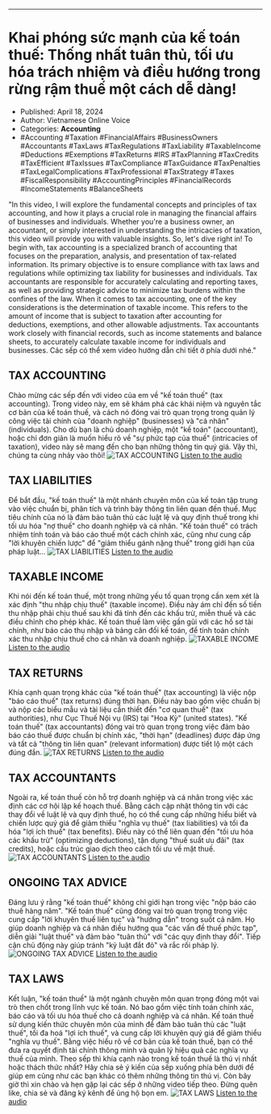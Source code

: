 
---

# Khai phóng sức mạnh của kế toán thuế: Thống nhất tuân thủ, tối ưu hóa trách nhiệm và điều hướng trong rừng rậm thuế một cách dễ dàng!

- Published: April 18, 2024
- Author: Vietnamese Online Voice
- Categories: **Accounting**
- #Accounting #Taxation #FinancialAffairs #BusinessOwners #Accountants #TaxLaws #TaxRegulations #TaxLiability #TaxableIncome #Deductions #Exemptions #TaxReturns #IRS #TaxPlanning #TaxCredits #TaxEfficient #TaxIssues #TaxCompliance #TaxGuidance #TaxPenalties #TaxLegalComplications #TaxProfessional #TaxStrategy #Taxes #FiscalResponsibility #AccountingPrinciples #FinancialRecords #IncomeStatements #BalanceSheets

"In this video, I will explore the fundamental concepts and principles of tax accounting, and how it plays a crucial role in managing the financial affairs of businesses and individuals. Whether you're a business owner, an accountant, or simply interested in understanding the intricacies of taxation, this video will provide you with valuable insights. So, let's dive right in! To begin with, tax accounting is a specialized branch of accounting that focuses on the preparation, analysis, and presentation of tax-related information. Its primary objective is to ensure compliance with tax laws and regulations while optimizing tax liability for businesses and individuals. Tax accountants are responsible for accurately calculating and reporting taxes, as well as providing strategic advice to minimize tax burdens within the confines of the law. When it comes to tax accounting, one of the key considerations is the determination of taxable income. This refers to the amount of income that is subject to taxation after accounting for deductions, exemptions, and other allowable adjustments. Tax accountants work closely with financial records, such as income statements and balance sheets, to accurately calculate taxable income for individuals and businesses. Các sếp có thể xem video hướng dẫn chi tiết ở phía dưới nhé."


## TAX ACCOUNTING

Chào mừng các sếp đến với video của em về "kế toán thuế" (tax accounting). Trong video này, em sẽ khám phá các khái niệm và nguyên tắc cơ bản của kế toán thuế, và cách nó đóng vai trò quan trọng trong quản lý công việc tài chính của "doanh nghiệp" (businesses) và "cá nhân" (individuals). Cho dù bạn là chủ doanh nghiệp, một "kế toán" (accountant), hoặc chỉ đơn giản là muốn hiểu rõ về "sự phức tạp của thuế" (intricacies of taxation), video này sẽ mang đến cho bạn những thông tin quý giá. Vậy thì, chúng ta cùng nhảy vào thôi!
![TAX ACCOUNTING](https://http-archiver-apis-production-80.schnworks.com/storage/images/transitions/2024-04-18/transition-37104292523-Montserrat-Medium-880E4F.jpg)
[Listen to the audio](https://http-archiver-apis-production-80.schnworks.com/storage/audio/file-3160630507.mp3)



## TAX LIABILITIES

Để bắt đầu, "kế toán thuế" là một nhánh chuyên môn của kế toán tập trung vào việc chuẩn bị, phân tích và trình bày thông tin liên quan đến thuế. Mục tiêu chính của nó là đảm bảo tuân thủ các luật lệ và quy định thuế trong khi tối ưu hóa "nợ thuế" cho doanh nghiệp và cá nhân. "Kế toán thuế" có trách nhiệm tính toán và báo cáo thuế một cách chính xác, cũng như cung cấp "lời khuyên chiến lược" để "giảm thiểu gánh nặng thuế" trong giới hạn của pháp luật...
![TAX LIABILITIES](https://http-archiver-apis-production-80.schnworks.com/storage/images/transitions/2024-04-18/transition--12398462093-Montserrat-Black-673AB7.jpg)
[Listen to the audio](https://http-archiver-apis-production-80.schnworks.com/storage/audio/file-8016101027.mp3)



## TAXABLE INCOME

Khi nói đến kế toán thuế, một trong những yếu tố quan trọng cần xem xét là xác định "thu nhập chịu thuế" (taxable income). Điều này ám chỉ đến số tiền thu nhập phải chịu thuế sau khi đã tính đến các khấu trừ, miễn thuế và các điều chỉnh cho phép khác. Kế toán thuế làm việc gần gũi với các hồ sơ tài chính, như báo cáo thu nhập và bảng cân đối kế toán, để tính toán chính xác thu nhập chịu thuế cho cá nhân và doanh nghiệp.
![TAXABLE INCOME](https://http-archiver-apis-production-80.schnworks.com/storage/images/transitions/2024-04-18/transition--57196707902-Montserrat-ExtraBold-512DA8.jpg)
[Listen to the audio](https://http-archiver-apis-production-80.schnworks.com/storage/audio/file-1556687827.mp3)



## TAX RETURNS

Khía cạnh quan trọng khác của "kế toán thuế" (tax accounting) là việc nộp "báo cáo thuế" (tax returns) đúng thời hạn. Điều này bao gồm việc chuẩn bị và nộp các biểu mẫu và tài liệu cần thiết đến "cơ quan thuế" (tax authorities), như Cục Thuế Nội vụ (IRS) tại "Hoa Kỳ" (united states). "Kế toán thuế" (tax accountants) đóng vai trò quan trọng trong việc đảm bảo báo cáo thuế được chuẩn bị chính xác, "thời hạn" (deadlines) được đáp ứng và tất cả "thông tin liên quan" (relevant information) được tiết lộ một cách đúng đắn.
![TAX RETURNS](https://http-archiver-apis-production-80.schnworks.com/storage/images/transitions/2024-04-18/transition-41094645009-Montserrat-Thin-673AB7.jpg)
[Listen to the audio](https://http-archiver-apis-production-80.schnworks.com/storage/audio/file-63571255127.mp3)



## TAX ACCOUNTANTS

Ngoài ra, kế toán thuế còn hỗ trợ doanh nghiệp và cá nhân trong việc xác định các cơ hội lập kế hoạch thuế. Bằng cách cập nhật thông tin với các thay đổi về luật lệ và quy định thuế, họ có thể cung cấp những hiểu biết và chiến lược quý giá để giảm thiểu "nghĩa vụ thuế" (tax liabilities) và tối đa hóa "lợi ích thuế" (tax benefits). Điều này có thể liên quan đến "tối ưu hóa các khấu trừ" (optimizing deductions), tận dụng "thuế suất ưu đãi" (tax credits), hoặc cấu trúc giao dịch theo cách tối ưu về mặt thuế.
![TAX ACCOUNTANTS](https://http-archiver-apis-production-80.schnworks.com/storage/images/transitions/2024-04-18/transition-10887508063-Montserrat-Medium-303F9F.jpg)
[Listen to the audio](https://http-archiver-apis-production-80.schnworks.com/storage/audio/file-8172015822.mp3)



## ONGOING TAX ADVICE

Đáng lưu ý rằng "kế toán thuế" không chỉ giới hạn trong việc "nộp báo cáo thuế hàng năm". "Kế toán thuế" cũng đóng vai trò quan trọng trong việc cung cấp "lời khuyên thuế liên tục" và "hướng dẫn" trong suốt cả năm. Họ giúp doanh nghiệp và cá nhân điều hướng qua "các vấn đề thuế phức tạp", diễn giải "luật thuế" và đảm bảo "tuân thủ" với "các quy định thay đổi". Tiếp cận chủ động này giúp tránh "kỷ luật đắt đỏ" và rắc rối pháp lý.
![ONGOING TAX ADVICE](https://http-archiver-apis-production-80.schnworks.com/storage/images/transitions/2024-04-18/transition-12065424407-Montserrat-ExtraBold-283593.jpg)
[Listen to the audio](https://http-archiver-apis-production-80.schnworks.com/storage/audio/file-18801159905.mp3)



## TAX LAWS

Kết luận, "kế toán thuế" là một ngành chuyên môn quan trọng đóng một vai trò then chốt trong lĩnh vực kế toán. Nó bao gồm việc tính toán chính xác, báo cáo và tối ưu hóa thuế cho cả doanh nghiệp và cá nhân. Kế toán thuế sử dụng kiến thức chuyên môn của mình để đảm bảo tuân thủ các "luật thuế", tối đa hoá "lợi ích thuế", và cung cấp lời khuyên quý giá để giảm thiểu "nghĩa vụ thuế". Bằng việc hiểu rõ về cơ bản của kế toán thuế, bạn có thể đưa ra quyết định tài chính thông minh và quản lý hiệu quả các nghĩa vụ thuế của mình.
Theo sếp thì khía cạnh nào trong kế toán thuế là thú vị nhất hoặc thách thức nhất? Hãy chia sẻ ý kiến của sếp xuống phía bên dưới để giúp em cũng như các bạn khác có thêm những thông tin thú vị. Còn bây giờ thì xin chào và hẹn gặp lại các sếp ở những video tiếp theo. Đừng quên like, chia sẻ và đăng ký kênh để ủng hộ bọn em.
![TAX LAWS](https://http-archiver-apis-production-80.schnworks.com/storage/images/transitions/2024-04-18/transition--3472941962-Montserrat-ExtraBold-1A237E.jpg)
[Listen to the audio](https://http-archiver-apis-production-80.schnworks.com/storage/audio/file-15800547148.mp3)


